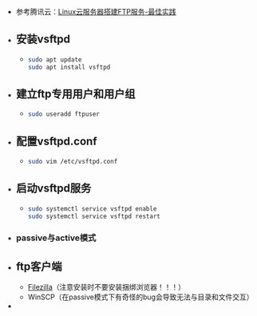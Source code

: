 - 参考腾讯云：[Linux云服务器搭建FTP服务-最佳实践](https://cloud.tencent.com/document/product/213/10912)
- ## 安装vsftpd
	- ```bash
	  sudo apt update
	  sudo apt install vsftpd
	  ```
- ## 建立ftp专用用户和用户组
	- ```bash
	  sudo useradd ftpuser
	  
	  ```
- ## 配置vsftpd.conf
	- ```bash
	  sudo vim /etc/vsftpd.conf
	  ```
- ## 启动vsftpd服务
	- ```bash
	  sudo systemctl service vsftpd enable
	  sudo systemctl service vsftpd restart
	  ```
- ### passive与active模式
- ## ftp客户端
	- [Filezilla](https://filezilla-project.org/)（注意安装时不要安装捆绑浏览器！！！）
	- WinSCP（在passive模式下有奇怪的bug会导致无法与目录和文件交互）
-